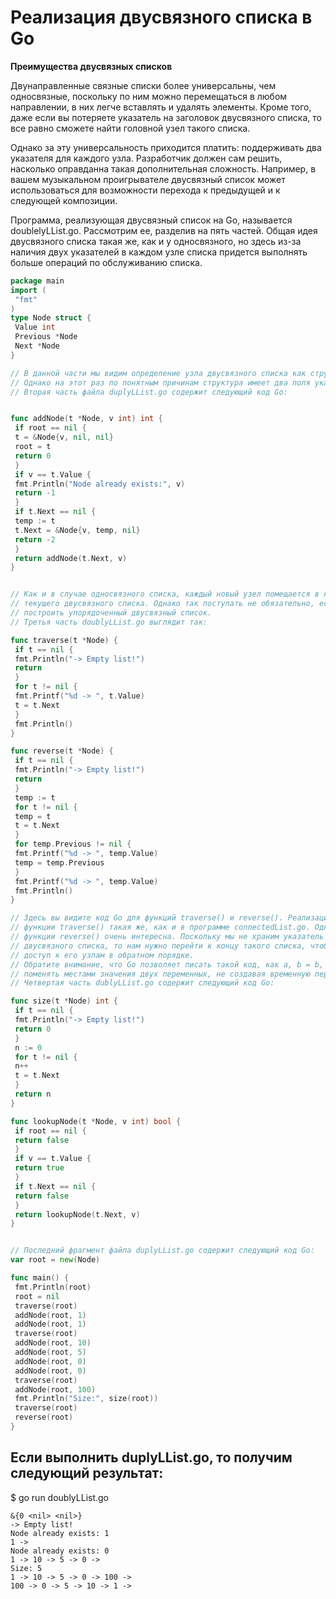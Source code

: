 # Реализация двусвязного списка в Go

**Преимущества двусвязных списков**  

Двунаправленные связные списки более универсальны, чем односвязные, поскольку по ним можно перемещаться в любом направлении, в них легче вставлять
и удалять элементы. Кроме того, даже если вы потеряете указатель на заголовок
двусвязного списка, то все равно сможете найти головной узел такого списка.

Однако за эту универсальность приходится платить: поддерживать два указателя
для каждого узла. Разработчик должен сам решить, насколько оправданна такая
дополнительная сложность. Например, в вашем музыкальном проигрывателе двусвязный список может использоваться для возможности перехода к предыдущей
и к следующей композиции.

Программа, реализующая двусвязный список на Go, называется doublelyLList.go.
Рассмотрим ее, разделив на пять частей. Общая идея двусвязного списка такая же,
как и у односвязного, но здесь из-за наличия двух указателей в каждом узле списка
придется выполнять больше операций по обслуживанию списка.



```go
package main
import (
 "fmt"
)
type Node struct {
 Value int
 Previous *Node
 Next *Node
}

// В данной части мы видим определение узла двусвязного списка как структуры Go.
// Однако на этот раз по понятным причинам структура имеет два поля указателей.
// Вторая часть файла duplyLList.go содержит следующий код Go:


func addNode(t *Node, v int) int {
 if root == nil {
 t = &Node{v, nil, nil}
 root = t
 return 0
 }
 if v == t.Value {
 fmt.Println("Node already exists:", v)
 return -1
 }
 if t.Next == nil {
 temp := t
 t.Next = &Node{v, temp, nil}
 return -2
 }
 return addNode(t.Next, v)
}


// Как и в случае односвязного списка, каждый новый узел помещается в конец
// текущего двусвязного списка. Однако так поступать не обязательно, если вы хотите
// построить упорядоченный двусвязный список.
// Третья часть doublyLList.go выглядит так:

func traverse(t *Node) {
 if t == nil {
 fmt.Println("-> Empty list!")
 return
 }
 for t != nil {
 fmt.Printf("%d -> ", t.Value)
 t = t.Next
 }
 fmt.Println()
}

func reverse(t *Node) {
 if t == nil {
 fmt.Println("-> Empty list!")
 return
 }
 temp := t
 for t != nil {
 temp = t
 t = t.Next
 }
 for temp.Previous != nil {
 fmt.Printf("%d -> ", temp.Value)
 temp = temp.Previous
 }
 fmt.Printf("%d -> ", temp.Value)
 fmt.Println()
}

// Здесь вы видите код Go для функций traverse() и reverse(). Реализация
// функции traverse() такая же, как и в программе connectedList.go. Однако логика
// функции reverse() очень интересна. Поскольку мы не храним указатель на конец
// двусвязного списка, то нам нужно перейти к концу такого списка, чтобы получить
// доступ к его узлам в обратном порядке.
// Обратите внимание, что Go позволяет писать такой код, как a, b = b, a, чтобы
// поменять местами значения двух переменных, не создавая временную переменную.
// Четвертая часть dublyLList.go содержит следующий код Go:

func size(t *Node) int {
 if t == nil {
 fmt.Println("-> Empty list!")
 return 0
 }
 n := 0
 for t != nil {
 n++
 t = t.Next
 }
 return n
}

func lookupNode(t *Node, v int) bool {
 if root == nil {
 return false
 }
 if v == t.Value {
 return true
 }
 if t.Next == nil {
 return false
 }
 return lookupNode(t.Next, v)
}


// Последний фрагмент файла duplyLList.go содержит следующий код Go:
var root = new(Node)

func main() {
 fmt.Println(root)
 root = nil
 traverse(root)
 addNode(root, 1)
 addNode(root, 1)
 traverse(root)
 addNode(root, 10)
 addNode(root, 5)
 addNode(root, 0)
 addNode(root, 0)
 traverse(root)
 addNode(root, 100)
 fmt.Println("Size:", size(root))
 traverse(root)
 reverse(root)
}
```

## Если выполнить duplyLList.go, то получим следующий результат:
$ go run doublyLList.go

```
&{0 <nil> <nil>}
-> Empty list!
Node already exists: 1
1 ->
Node already exists: 0
1 -> 10 -> 5 -> 0 ->
Size: 5
1 -> 10 -> 5 -> 0 -> 100 ->
100 -> 0 -> 5 -> 10 -> 1 ->
```

